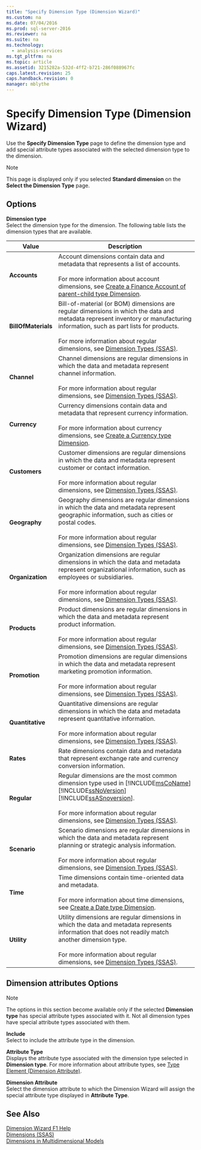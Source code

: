 ```yaml
---
title: "Specify Dimension Type (Dimension Wizard)"
ms.custom: na
ms.date: 07/04/2016
ms.prod: sql-server-2016
ms.reviewer: na
ms.suite: na
ms.technology: 
  - analysis-services
ms.tgt_pltfrm: na
ms.topic: article
ms.assetid: 3215282a-532d-4ff2-b721-286f088967fc
caps.latest.revision: 25
caps.handback.revision: 0
manager: mblythe
---
```

# Specify Dimension Type (Dimension Wizard)
Use the **Specify Dimension Type** page to define the dimension type and add special attribute types associated with the selected dimension type to the dimension.  
  
> [!NOTE]  
>  This page is displayed only if you selected **Standard dimension** on the **Select the Dimension Type** page.  
  
## Options  
 **Dimension type**  
 Select the dimension type for the dimension. The following table lists the dimension types that are available.  
  
|Value|Description|  
|-----------|-----------------|  
|**Accounts**|Account dimensions contain data and metadata that represents a list of accounts.<br /><br /> For more information about account dimensions, see [Create a Finance Account of parent-child type Dimension](../../Topics/TopicNameContainA/Create-a-Finance-Account-of-parent-child-type-Dimension.md).|  
|**BillOfMaterials**|Bill-of-material (or BOM) dimensions are regular dimensions in which the data and metadata represent inventory or manufacturing information, such as part lists for products.<br /><br /> For more information about regular dimensions, see [Dimension Types (SSAS)](assetId:///bd3195da-e762-4c98-b643-34c76e842343).|  
|**Channel**|Channel dimensions are regular dimensions in which the data and metadata represent channel information.<br /><br /> For more information about regular dimensions, see [Dimension Types (SSAS)](assetId:///bd3195da-e762-4c98-b643-34c76e842343).|  
|**Currency**|Currency dimensions contain data and metadata that represent currency information.<br /><br /> For more information about currency dimensions, see [Create a Currency type Dimension](../../Topics/TopicNameContainA/Create-a-Currency-type-Dimension.md).|  
|**Customers**|Customer dimensions are regular dimensions in which the data and metadata represent customer or contact information.<br /><br /> For more information about regular dimensions, see [Dimension Types (SSAS)](assetId:///bd3195da-e762-4c98-b643-34c76e842343).|  
|**Geography**|Geography dimensions are regular dimensions in which the data and metadata represent geographic information, such as cities or postal codes.<br /><br /> For more information about regular dimensions, see [Dimension Types (SSAS)](assetId:///bd3195da-e762-4c98-b643-34c76e842343).|  
|**Organization**|Organization dimensions are regular dimensions in which the data and metadata represent organizational information, such as employees or subsidiaries.<br /><br /> For more information about regular dimensions, see [Dimension Types (SSAS)](assetId:///bd3195da-e762-4c98-b643-34c76e842343).|  
|**Products**|Product dimensions are regular dimensions in which the data and metadata represent product information.<br /><br /> For more information about regular dimensions, see [Dimension Types (SSAS)](assetId:///bd3195da-e762-4c98-b643-34c76e842343).|  
|**Promotion**|Promotion dimensions are regular dimensions in which the data and metadata represent marketing promotion information.<br /><br /> For more information about regular dimensions, see [Dimension Types (SSAS)](assetId:///bd3195da-e762-4c98-b643-34c76e842343).|  
|**Quantitative**|Quantitative dimensions are regular dimensions in which the data and metadata represent quantitative information.<br /><br /> For more information about regular dimensions, see [Dimension Types (SSAS)](assetId:///bd3195da-e762-4c98-b643-34c76e842343).|  
|**Rates**|Rate dimensions contain data and metadata that represent exchange rate and currency conversion information.|  
|**Regular**|Regular dimensions are the most common dimension type used in [!INCLUDE[msCoName](../../Topics/TopicNameContainA/tokens/msCoName_md.md)] [!INCLUDE[ssNoVersion](../../Topics/TopicNameContainA/tokens/ssNoVersion_md.md)] [!INCLUDE[ssASnoversion](../../Topics/TopicNameContainA/tokens/ssASnoversion_md.md)].<br /><br /> For more information about regular dimensions, see [Dimension Types (SSAS)](assetId:///bd3195da-e762-4c98-b643-34c76e842343).|  
|**Scenario**|Scenario dimensions are regular dimensions in which the data and metadata represent planning or strategic analysis information.<br /><br /> For more information about regular dimensions, see [Dimension Types (SSAS)](assetId:///bd3195da-e762-4c98-b643-34c76e842343).|  
|**Time**|Time dimensions contain time-oriented data and metadata.<br /><br /> For more information about time dimensions, see [Create a Date type Dimension](../../Topics/TopicNameContainA/Create-a-Date-type-Dimension.md).|  
|**Utility**|Utility dimensions are regular dimensions in which the data and metadata represents information that does not readily match another dimension type.<br /><br /> For more information about regular dimensions, see [Dimension Types (SSAS)](assetId:///bd3195da-e762-4c98-b643-34c76e842343).|  
  
## Dimension attributes Options  
  
> [!NOTE]  
>  The options in this section become available only if the selected **Dimension type** has special attribute types associated with it. Not all dimension types have special attribute types associated with them.  
  
 **Include**  
 Select to include the attribute type in the dimension.  
  
 **Attribute Type**  
 Displays the attribute type associated with the dimension type selected in **Dimension type**. For more information about attribute types, see [Type Element (Dimension Attribute)](assetId:///64fce1f5-39b7-4d0a-ae60-21203a03bd0d).  
  
 **Dimension Attribute**  
 Select the dimension attribute to which the Dimension Wizard will assign the special attribute type displayed in **Attribute Type**.  
  
## See Also  
 [Dimension Wizard F1 Help](../../Topics/TopicNameNotContainA/Dimension-Wizard-F1-Help.md)   
 [Dimensions (SSAS)](assetId:///2b114135-2572-4479-8c81-3ccf0cfeb9f7)   
 [Dimensions in Multidimensional Models](../../Topics/TopicNameNotContainA/Dimensions-in-Multidimensional-Models.md)